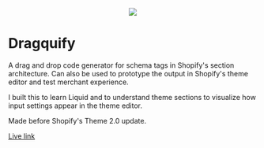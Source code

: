 <p align="center">
  <img src="http://some_place.com/image.png" />
</p>

# Dragquify

A drag and drop code generator for schema tags in Shopify's
section architecture. Can also be used to prototype the output
in Shopify's theme editor and test merchant experience.

I built this to learn Liquid and to understand theme sections
to visualize how input settings
appear in the theme editor.

Made before Shopify's Theme 2.0 update.

[Live link](https://dragquify.netlify.app/)
